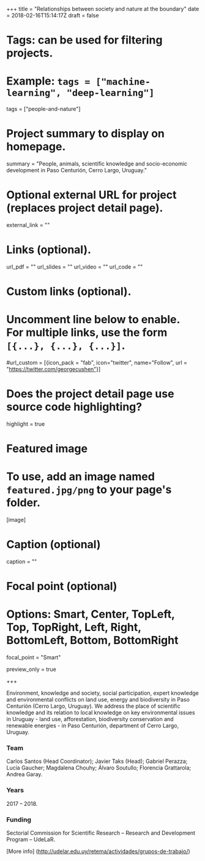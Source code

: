 +++
title = "Relationships between society and nature at the boundary"
date = 2018-02-16T15:14:17Z
draft = false

# Tags: can be used for filtering projects.
# Example: `tags = ["machine-learning", "deep-learning"]`
tags = ["people-and-nature"]

# Project summary to display on homepage.
summary = "People, animals, scientific knowledge and socio-economic development in Paso Centurión, Cerro Largo, Uruguay."

# Optional external URL for project (replaces project detail page).
external_link = ""

# Links (optional).
url_pdf = ""
url_slides = ""
url_video = ""
url_code = ""

# Custom links (optional).
#   Uncomment line below to enable. For multiple links, use the form `[{...}, {...}, {...}]`.
#url_custom = [{icon_pack = "fab", icon="twitter", name="Follow", url = "https://twitter.com/georgecushen"}]

# Does the project detail page use source code highlighting?
highlight = true

# Featured image
# To use, add an image named `featured.jpg/png` to your page's folder.
[image]
  # Caption (optional)
  caption = ""

  # Focal point (optional)
  # Options: Smart, Center, TopLeft, Top, TopRight, Left, Right, BottomLeft, Bottom, BottomRight
  focal_point = "Smart"

  preview_only = true

+++

Environment, knowledge and society, social participation, expert knowledge and environmental conflicts on land use, energy and biodiversity in Paso Centurión (Cerro Largo, Uruguay).
We address the place of scientific knowledge and its relation to local knowledge on key environmental issues in Uruguay - land use, afforestation, biodiversity conservation and renewable energies - in Paso Centurión, department of Cerro Largo, Uruguay.


### Team
Carlos Santos (Head Coordinator); Javier Taks (Head); Gabriel Perazza; Lucía Gaucher; Magdalena Chouhy; Álvaro Soutullo; Florencia Grattarola; Andrea Garay.

### Years
2017 – 2018.

### Funding
Sectorial Commission for Scientific Research – Research and Development Program – UdeLaR.


[More info] (http://udelar.edu.uy/retema/actividades/grupos-de-trabajo/)
